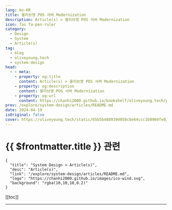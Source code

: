 ```yaml
---
lang: ko-KR
title: 올리브영 POS 서버 Modernization
description: Article(s) > 올리브영 POS 서버 Modernization
icon: fas fa-pen-ruler
category: 
  - Design
  - System 
  - Article(s)
tag: 
  - blog
  - oliveyoung.tech
  - system-design
head:
  - - meta:
    - property: og:title
      content: Article(s) > 올리브영 POS 서버 Modernization
    - property: og:description
      content: 올리브영 POS 서버 Modernization
    - property: og:url
      content: https://chanhi2000.github.io/bookshelf/oliveyoung.tech/pos-modernization.html
prev: /explore/system-design/articles/README.md
date: 2024-04-19
isOriginal: false
cover: https://oliveyoung.tech/static/65b5b4889394058c8e64ccc1b0904fe0/2b8b0/banner.webp
---
```


# {{ $frontmatter.title }} 관련

```component VPCard
{
  "title": "System Design > Article(s)",
  "desc": "Article(s)",
  "link": "/explore/system-design/articles/README.md",
  "logo": "https://chanhi2000.github.io/images/ico-wind.svg",
  "background": "rgba(10,10,10,0.2)"
}
```

[[toc]]

---

<SiteInfo
  name="올리브영 POS 서버 Modernization | 올리브영 테크블로그"
  desc="Legacy Wars"
  url="https://oliveyoung.tech/blog/2024-04-19/pos-modernization/"
  logo="https://oliveyoung.tech/favicon-32x32.png?v=a4b11f19c0d38aff2ebd465d8801cd2d"
  preview="https://oliveyoung.tech/static/65b5b4889394058c8e64ccc1b0904fe0/2b8b0/banner.webp"/>

<!-- TODO: 작성 -->
